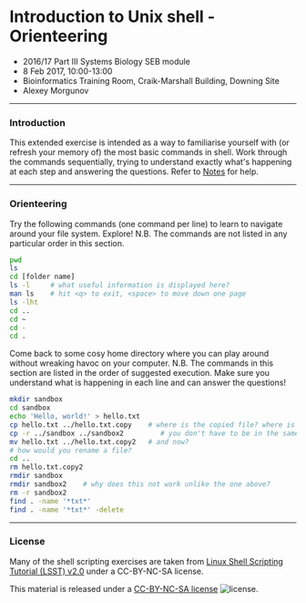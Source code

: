 # Introduction to Unix shell - Orienteering

* 2016/17 Part III Systems Biology SEB module
* 8 Feb 2017, 10:00-13:00
* Bioinformatics Training Room, Craik-Marshall Building, Downing Site
* Alexey Morgunov

---
### Introduction

This extended exercise is intended as a way to familiarise yourself with (or refresh your memory of) the most basic commands in shell. Work through the commands sequentially, trying to understand exactly what's happening at each step and answering the questions. Refer to [Notes](Notes1.md) for help.

---
### Orienteering

Try the following commands (one command per line) to learn to navigate around your file system. Explore! N.B. The commands are not listed in any particular order in this section.

```bash
pwd
ls
cd [folder name]
ls -l     # what useful information is displayed here?
man ls    # hit <q> to exit, <space> to move down one page
ls -lht
cd ..
cd ~
cd -
cd .
```

Come back to some cosy home directory where you can play around without wreaking havoc on your computer. N.B. The commands in this section are listed in the order of suggested execution. Make sure you understand what is happening in each line and can answer the questions!

```bash
mkdir sandbox
cd sandbox
echo 'Hello, world!' > hello.txt
cp hello.txt ../hello.txt.copy    # where is the copied file? where is the original?
cp -r ../sandbox ../sandbox2         # you don't have to be in the same directory as the file/folder
mv hello.txt ../hello.txt.copy2   # and now?
# how would you rename a file?
cd ..
rm hello.txt.copy2
rmdir sandbox
rmdir sandbox2    # why does this not work unlike the one above?
rm -r sandbox2
find . -name '*txt*'
find . -name '*txt*' -delete
```



---
### License

Many of the shell scripting exercises are taken from [Linux Shell Scripting Tutorial (LSST) v2.0](https://bash.cyberciti.biz/guide/Main_Page) under a CC-BY-NC-SA license.

This material is released under a
[CC-BY-NC-SA license](https://creativecommons.org/licenses/by-nc-sa/4.0/) ![license](https://licensebuttons.net/l/by-nc-sa/3.0/88x31.png).
